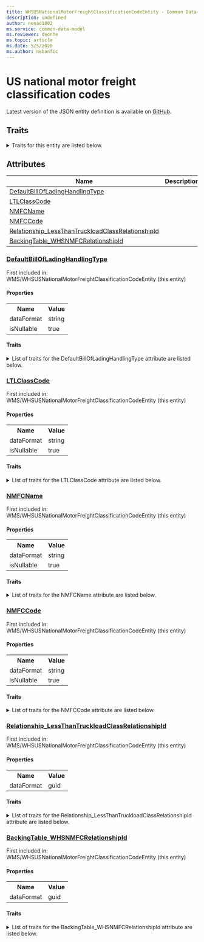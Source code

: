 ```yaml
---
title: WHSUSNationalMotorFreightClassificationCodeEntity - Common Data Model | Microsoft Docs
description: undefined
author: nenad1002
ms.service: common-data-model
ms.reviewer: deonhe
ms.topic: article
ms.date: 5/5/2020
ms.author: nebanfic
---
```


# US national motor freight classification codes

  
 Latest version of the JSON entity definition is available on <a href="https://github.com/Microsoft/CDM/tree/master/schemaDocuments/core/operationsCommon/Entities/SupplyChain/WMS/WHSUSNationalMotorFreightClassificationCodeEntity.cdm.json" target="_blank">GitHub</a>.  

## Traits

<details>
<summary>Traits for this entity are listed below.  
</summary>

**is.CDM.entityVersion**  
  <table><tr><th>Parameter</th><th>Value</th><th>Data type</th><th>Explanation</th></tr><tr><td>versionNumber</td><td>"1.0.0"</td><td>string</td><td>semantic version number of the entity</td></tr></table>

**is.application.releaseVersion**  
  <table><tr><th>Parameter</th><th>Value</th><th>Data type</th><th>Explanation</th></tr><tr><td>releaseVersion</td><td>"10.0.13.0"</td><td>string</td><td>semantic version number of the application introducing this entity</td></tr></table>

**is.localized.displayedAs**  
  Holds the list of language specific display text for an object.  <table><tr><th>Parameter</th><th>Value</th><th>Data type</th><th>Explanation</th></tr><tr><td>localizedDisplayText</td><td><table><tr><th>languageTag</th><th>displayText</th></tr><tr><td>en</td><td>US national motor freight classification codes</td></tr></table></td><td>entity</td><td>a reference to the constant entity holding the list of localized text</td></tr></table>

</details>

## Attributes

|Name|Description|First Included in Instance|
|---|---|---|
|[DefaultBillOfLadingHandlingType](#DefaultBillOfLadingHandlingType)||<a href="WHSUSNationalMotorFreightClassificationCodeEntity.md" target="_blank">WMS/WHSUSNationalMotorFreightClassificationCodeEntity</a>|
|[LTLClassCode](#LTLClassCode)||<a href="WHSUSNationalMotorFreightClassificationCodeEntity.md" target="_blank">WMS/WHSUSNationalMotorFreightClassificationCodeEntity</a>|
|[NMFCName](#NMFCName)||<a href="WHSUSNationalMotorFreightClassificationCodeEntity.md" target="_blank">WMS/WHSUSNationalMotorFreightClassificationCodeEntity</a>|
|[NMFCCode](#NMFCCode)||<a href="WHSUSNationalMotorFreightClassificationCodeEntity.md" target="_blank">WMS/WHSUSNationalMotorFreightClassificationCodeEntity</a>|
|[Relationship_LessThanTruckloadClassRelationshipId](#Relationship_LessThanTruckloadClassRelationshipId)||<a href="WHSUSNationalMotorFreightClassificationCodeEntity.md" target="_blank">WMS/WHSUSNationalMotorFreightClassificationCodeEntity</a>|
|[BackingTable_WHSNMFCRelationshipId](#BackingTable_WHSNMFCRelationshipId)||<a href="WHSUSNationalMotorFreightClassificationCodeEntity.md" target="_blank">WMS/WHSUSNationalMotorFreightClassificationCodeEntity</a>|

### <a href=#DefaultBillOfLadingHandlingType name="DefaultBillOfLadingHandlingType">DefaultBillOfLadingHandlingType</a>

First included in: WMS/WHSUSNationalMotorFreightClassificationCodeEntity (this entity)  

#### Properties

<table><tr><th>Name</th><th>Value</th></tr><tr><td>dataFormat</td><td>string</td></tr><tr><td>isNullable</td><td>true</td></tr></table>

#### Traits

<details>
<summary>List of traits for the DefaultBillOfLadingHandlingType attribute are listed below.</summary>

**is.dataFormat.character**  
**is.dataFormat.big**  
**is.dataFormat.array**  
**is.nullable**  
The attribute value may be set to NULL.  

**is.dataFormat.character**  
**is.dataFormat.array**  
</details>

### <a href=#LTLClassCode name="LTLClassCode">LTLClassCode</a>

First included in: WMS/WHSUSNationalMotorFreightClassificationCodeEntity (this entity)  

#### Properties

<table><tr><th>Name</th><th>Value</th></tr><tr><td>dataFormat</td><td>string</td></tr><tr><td>isNullable</td><td>true</td></tr></table>

#### Traits

<details>
<summary>List of traits for the LTLClassCode attribute are listed below.</summary>

**is.dataFormat.character**  
**is.dataFormat.big**  
**is.dataFormat.array**  
**is.nullable**  
The attribute value may be set to NULL.  

**is.dataFormat.character**  
**is.dataFormat.array**  
</details>

### <a href=#NMFCName name="NMFCName">NMFCName</a>

First included in: WMS/WHSUSNationalMotorFreightClassificationCodeEntity (this entity)  

#### Properties

<table><tr><th>Name</th><th>Value</th></tr><tr><td>dataFormat</td><td>string</td></tr><tr><td>isNullable</td><td>true</td></tr></table>

#### Traits

<details>
<summary>List of traits for the NMFCName attribute are listed below.</summary>

**is.dataFormat.character**  
**is.dataFormat.big**  
**is.dataFormat.array**  
**is.nullable**  
The attribute value may be set to NULL.  

**is.dataFormat.character**  
**is.dataFormat.array**  
</details>

### <a href=#NMFCCode name="NMFCCode">NMFCCode</a>

First included in: WMS/WHSUSNationalMotorFreightClassificationCodeEntity (this entity)  

#### Properties

<table><tr><th>Name</th><th>Value</th></tr><tr><td>dataFormat</td><td>string</td></tr><tr><td>isNullable</td><td>true</td></tr></table>

#### Traits

<details>
<summary>List of traits for the NMFCCode attribute are listed below.</summary>

**is.dataFormat.character**  
**is.dataFormat.big**  
**is.dataFormat.array**  
**is.nullable**  
The attribute value may be set to NULL.  

**is.dataFormat.character**  
**is.dataFormat.array**  
</details>

### <a href=#Relationship_LessThanTruckloadClassRelationshipId name="Relationship_LessThanTruckloadClassRelationshipId">Relationship_LessThanTruckloadClassRelationshipId</a>

First included in: WMS/WHSUSNationalMotorFreightClassificationCodeEntity (this entity)  

#### Properties

<table><tr><th>Name</th><th>Value</th></tr><tr><td>dataFormat</td><td>guid</td></tr></table>

#### Traits

<details>
<summary>List of traits for the Relationship_LessThanTruckloadClassRelationshipId attribute are listed below.</summary>

**is.dataFormat.character**  
**is.dataFormat.big**  
**is.dataFormat.array**  
**is.dataFormat.guid**  
**means.identity.entityId**  
**is.linkedEntity.identifier**  
Marks the attribute(s) that hold foreign key references to a linked (used as an attribute) entity. This attribute is added to the resolved entity to enumerate the referenced entities.  <table><tr><th>Parameter</th><th>Value</th><th>Data type</th><th>Explanation</th></tr><tr><td>entityReferences</td><td>empty table</td><td>entity</td><td>a reference to the constant entity holding the list of entity references</td></tr></table>

**is.dataFormat.guid**  
**is.dataFormat.character**  
**is.dataFormat.array**  
</details>

### <a href=#BackingTable_WHSNMFCRelationshipId name="BackingTable_WHSNMFCRelationshipId">BackingTable_WHSNMFCRelationshipId</a>

First included in: WMS/WHSUSNationalMotorFreightClassificationCodeEntity (this entity)  

#### Properties

<table><tr><th>Name</th><th>Value</th></tr><tr><td>dataFormat</td><td>guid</td></tr></table>

#### Traits

<details>
<summary>List of traits for the BackingTable_WHSNMFCRelationshipId attribute are listed below.</summary>

**is.dataFormat.character**  
**is.dataFormat.big**  
**is.dataFormat.array**  
**is.dataFormat.guid**  
**means.identity.entityId**  
**is.linkedEntity.identifier**  
Marks the attribute(s) that hold foreign key references to a linked (used as an attribute) entity. This attribute is added to the resolved entity to enumerate the referenced entities.  <table><tr><th>Parameter</th><th>Value</th><th>Data type</th><th>Explanation</th></tr><tr><td>entityReferences</td><td><table><tr><th>entityReference</th><th>attributeReference</th></tr><tr><td><a href="../../../Tables/SupplyChain/Inventory/Main/WHSNMFC.md" target="_blank">/core/operationsCommon/Tables/SupplyChain/Inventory/Main/WHSNMFC.cdm.json/WHSNMFC</a></td><td><a href="../../../Tables/SupplyChain/Inventory/Main/WHSNMFC.md#RecId" target="_blank">RecId</a></td></tr></table></td><td>entity</td><td>a reference to the constant entity holding the list of entity references</td></tr></table>

**is.dataFormat.guid**  
**is.dataFormat.character**  
**is.dataFormat.array**  
</details>
